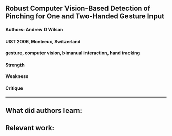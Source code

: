## Robust Computer Vision-Based Detection of Pinching for One and Two-Handed Gesture Input

#### Authors: Andrew D Wilson
#### UIST 2006, Montreux, Switzerland
#### gesture, computer vision, bimanual interaction, hand tracking

#### Strength

#### Weakness

#### Critique

---

**What did authors learn:**
-

**Relevant work:**
-
